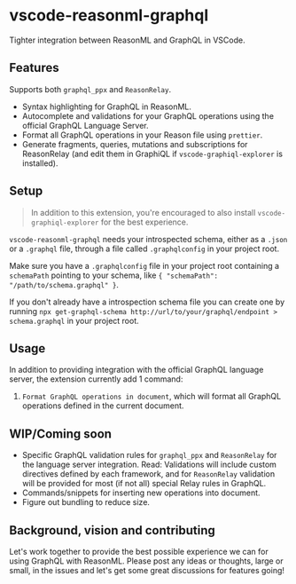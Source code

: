 # vscode-reasonml-graphql

Tighter integration between ReasonML and GraphQL in VSCode.

## Features

Supports both `graphql_ppx` and `ReasonRelay`.

- Syntax highlighting for GraphQL in ReasonML.
- Autocomplete and validations for your GraphQL operations using the official GraphQL Language Server.
- Format all GraphQL operations in your Reason file using `prettier`.
- Generate fragments, queries, mutations and subscriptions for ReasonRelay (and edit them in GraphiQL if `vscode-graphiql-explorer` is installed).

## Setup

> In addition to this extension, you're encouraged to also install `vscode-graphiql-explorer` for the best experience.

`vscode-reasonml-graphql` needs your introspected schema, either as a `.json` or a `.graphql` file, through a file called `.graphqlconfig` in your project root.

Make sure you have a `.graphqlconfig` file in your project root containing a `schemaPath` pointing to your schema, like `{ "schemaPath": "/path/to/schema.graphql" }`.

If you don't already have a introspection schema file you can create one by running `npx get-graphql-schema http://url/to/your/graphql/endpoint > schema.graphql` in your project root.

## Usage

In addition to providing integration with the official GraphQL language server, the extension currently add 1 command:

1. `Format GraphQL operations in document`, which will format all GraphQL operations defined in the current document.

## WIP/Coming soon

- Specific GraphQL validation rules for `graphql_ppx` and `ReasonRelay` for the language server integration. Read: Validations will include custom directives defined by each framework, and for `ReasonRelay` validation will be provided for most (if not all) special Relay rules in GraphQL.
- Commands/snippets for inserting new operations into document.
- Figure out bundling to reduce size.

## Background, vision and contributing

Let's work together to provide the best possible experience we can for using GraphQL with ReasonML. Please post any ideas or thoughts, large or small, in the issues and let's get some great discussions for features going!
